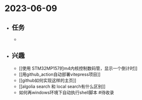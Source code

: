 # 2023-06-09

- ## 任务
	- 
- ## 兴趣
	- [[使用 STM32MP157的m4内核控制数码管，显示一个倒计时]]
	- [[用github_action自动部署vitepress项目]]
	- [[github如何实现这样的主页]]
	- [[algolia search 和 local search有什么区别]]
	- 如何再windows环境下自动执行shell脚本 #待收录 
